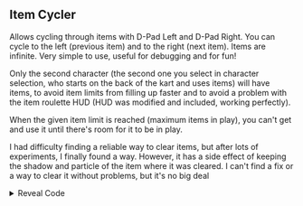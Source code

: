 ## Item Cycler

Allows cycling through items with D-Pad Left and D-Pad Right. You can cycle to the left (previous item) and to the right (next item). Items are infinite. Very simple to use, useful for debugging and for fun!

Only the second character (the second one you select in character selection, who starts on the back of the kart and uses items) will have items, to avoid item limits from filling up faster and to avoid a problem with the item roulette HUD (HUD was modified and included, working perfectly).

When the given item limit is reached (maximum items in play), you can't get and use it until there's room for it to be in play.

I had difficulty finding a reliable way to clear items, but after lots of experiments, I finally found a way. However, it has a side effect of keeping the shadow and particle of the item where it was cleared. I can't find a fix or a way to clear it without problems, but it's no big deal

<details>
<summary>Reveal Code</summary>

```armv7
0414FA9C 60000000
0414FAAC 60000000
C21500E8 00000004
80610008 2C030013
4181000C 8879FF90
90610008 2C1B0000
60000000 00000000
C220A584 00000015
80CDAB20 88E6FF90
3D808037 A14C6280
714B0003 41820068
8986FF8F 2C0C0000
40820080 806602D0
2C030000 41820014
3D808021 618CE368
7D8903A6 4E800421
714B0001 41820020
38E7FFFF 2C070010
4182FFF8 2C070000
40800024 38E00013
4800001C 38E70001
2C070010 4182FFF8
2C070013 40810008
38E00000 98E6FF90
90E60254 38E00010
90E6024C 714A0003
39800001 40820008
39800000 999FFF8F
808DA3C8 00000000
C21FBE88 00000002
2C1E0000 41820008
5460063F 00000000
```
</details>
